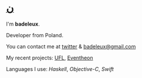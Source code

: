 # [ن](https://www.i-am-n.com)

I'm **badeleux**.

Developer from Poland.

You can contact me at [twitter](https://twitter.com/badeleux) & [badeleux@gmail.com](mailto:badeleux@gmail.com)

My recent projects: [UFL](http://ultimatefanlive.com/), [Eventheon](https://github.com/Eventheon)

Languages I use: _Haskell_, _Objective-C_, _Swift_